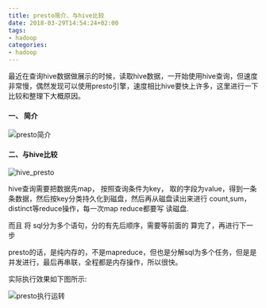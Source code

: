 ```yaml
---
title: presto简介、与hive比较
date: 2018-03-29T14:54:24+02:00
tags:
- hadoop
categories:
- hadoop
---
```








最近在查询hive数据做展示的时候，读取hive数据，一开始使用hive查询，但速度非常慢，偶然发现可以使用presto引擎，速度相比hive要快上许多，这里进行一下比较和整理下大概原因。





<!--more-->

#### 一、 简介



![presto简介](https://ws3.sinaimg.cn/large/006tKfTcly1fptuxjp14aj31a00dawja.jpg)









#### 二、与hive比较



![hive_presto](https://ws4.sinaimg.cn/large/006tKfTcly1fptuxnaewnj31600xewli.jpg)





hive查询需要把数据先map， 按照查询条件为key， 取的字段为value，得到一条条数据，然后按key分类持久化到磁盘，然后再从磁盘读出来进行 count,sum，distinct等reduce操作，每一次map reduce都要写 读磁盘.

而且 将 sql分为多个语句，分的有先后顺序，需要等前面的 算完了，再进行下一步



presto的话，是纯内存的，不是mapreduce，但也是分解sql为多个任务，但是是并发进行，最后再串联，全程都是内存操作，所以很快。







实际执行效果如下图所示:

![presto执行运转](https://ws1.sinaimg.cn/large/006tKfTcly1fptuxkr6uaj312c0k8mz6.jpg)







